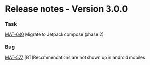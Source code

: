 # Release notes - Version 3.0.0

### Task
[MAT-640](https://swapcard.atlassian.net/browse/MAT-640) Migrate to Jetpack compose \(phase 2\)


### Bug
[MAT-577](https://swapcard.atlassian.net/browse/MAT-577) \[BT\]Recommendations are not shown up in android mobiles